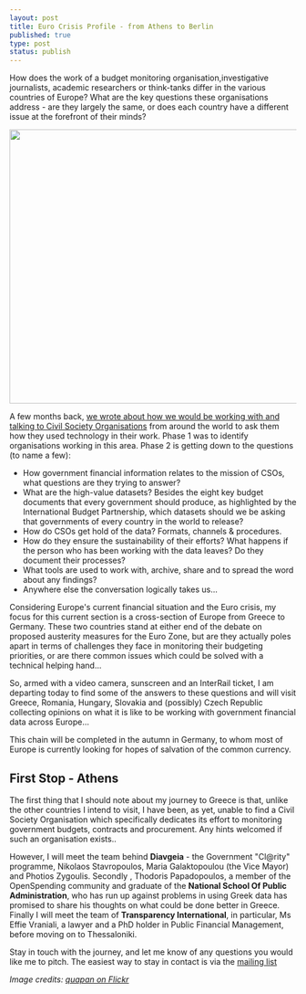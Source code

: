 ```yaml
---
layout: post
title: Euro Crisis Profile - from Athens to Berlin
published: true
type: post
status: publish
---
```


How does the work of a budget monitoring organisation,investigative journalists, academic researchers or think-tanks differ in the various countries of Europe? What are the key questions these organisations address - are they largely the same, or does each country have a different issue at the forefront of their minds?

<img alt="" src="http://farm7.staticflickr.com/6032/6309941378_b0a365ce28.jpg" title="Euro" class="alignnone" width="640" height="480" />

A few months back, [we wrote about how we would be working with and talking to Civil Society Organisations](http://openspending.org/blog/2012/01/12/civil-society-and-spending-data-who-is-mapping-the-money.html) from around the world to ask them how they used technology in their work. Phase 1 was to identify organisations working in this area. Phase 2 is getting down to the questions (to name a few): 

* How government financial information relates to the mission of CSOs, what questions are they trying to answer? 
* What are the high-value datasets? Besides the eight key budget documents that every government should produce, as highlighted by the International Budget Partnership, which datasets should we be asking that governments of every country in the world to release?
* How do CSOs get hold of the data? Formats, channels & procedures. 
* How do they ensure the sustainability of their efforts? What happens if the person who has been working with the data leaves? Do they document their processes? 
* What tools are used to work with, archive, share and to spread the word about any findings?
* Anywhere else the conversation logically takes us... 

Considering Europe's current financial situation and the Euro crisis, my focus for this current section is a cross-section of Europe from Greece to Germany. These two countries stand at either end of the debate on proposed austerity measures for the Euro Zone, but are they actually poles apart in terms of challenges they face in monitoring their budgeting priorities, or are there common issues which could be solved with a technical helping hand... 

So, armed with a video camera, sunscreen and an InterRail ticket, I am departing today to find some of the answers to these questions and will visit Greece, Romania, Hungary, Slovakia and (possibly) Czech Republic collecting opinions on what it is like to be working with government financial data across Europe... 

This chain will be completed in the autumn in Germany, to whom most of Europe is currently looking for hopes of salvation of the common currency. 

## First Stop - Athens 

The first thing that I should note about my journey to Greece is that, unlike the other countries I intend to visit, I have been, as yet, unable to find a Civil Society Organisation which specifically dedicates its effort to monitoring government budgets, contracts and procurement. Any hints welcomed if such an organisation exists.. 

However, I will meet the team behind **Diavgeia** - the Government "Cl@rity" programme, Nikolaos Stavropoulos, Maria Galaktopoulou (the Vice Mayor) and Photios Zygoulis. Secondly , Thodoris Papadopoulos, a member of the OpenSpending community and graduate of the **National School Of Public Administration**, who has run up against problems in using Greek data has promised to share his thoughts on what could be done better in Greece. Finally I will meet the team of **Transparency International**, in particular, Ms Effie Vraniali, a lawyer and a PhD holder in Public Financial Management, before moving on to Thessaloniki. 

Stay in touch with the journey, and let me know of any questions you would like me to pitch. The easiest way to stay in contact is via the [mailing list](http://lists.okfn.org/mailman/listinfo/openspending)

*Image credits: [quapan on Flickr](http://www.flickr.com/photos/hinkelstone/)*

